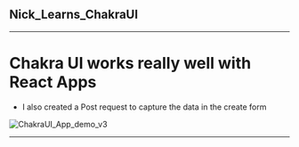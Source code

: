 ## Nick_Learns_ChakraUI

---

# Chakra UI works really well with React Apps

- I also created a Post request to capture the data in the create form


![ChakraUI_App_demo_v3](https://github.com/Ice-and-Rock/Nick_Learns_ChakraUI/assets/124932222/2c2b03ff-7fe5-4eca-9e33-15172fdb414f)



---


